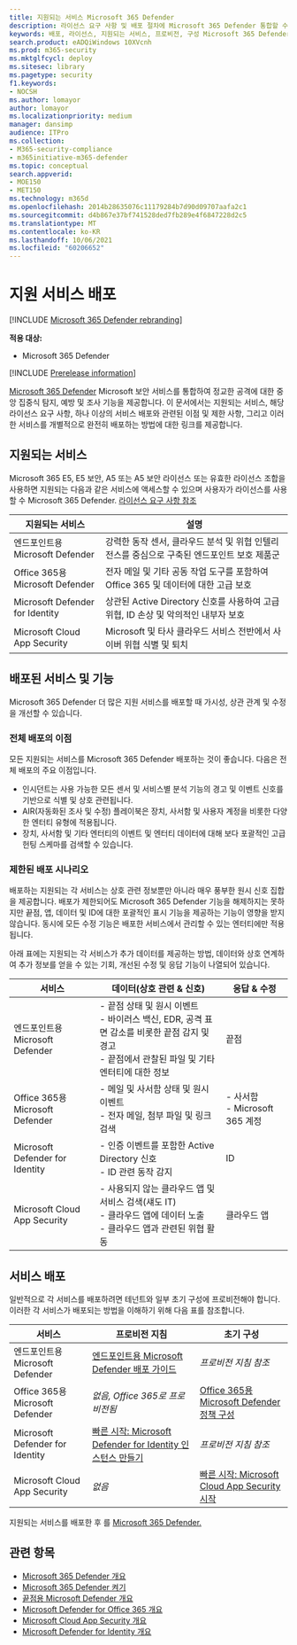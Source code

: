 ```yaml
---
title: 지원되는 서비스 Microsoft 365 Defender
description: 라이선스 요구 사항 및 배포 절차에 Microsoft 365 Defender 통합할 수 있는 Microsoft 보안 서비스에 대해 설명합니다.
keywords: 배포, 라이선스, 지원되는 서비스, 프로비전, 구성 Microsoft 365 Defender, M365, 라이선스 자격, 끝점용 Microsoft Defender, Office 365용 Microsoft Defender, ID용 Microsoft Defender, Microsoft Cloud App Security, MCAS, E5, A5, EMS
search.product: eADQiWindows 10XVcnh
ms.prod: m365-security
ms.mktglfcycl: deploy
ms.sitesec: library
ms.pagetype: security
f1.keywords:
- NOCSH
ms.author: lomayor
author: lomayor
ms.localizationpriority: medium
manager: dansimp
audience: ITPro
ms.collection:
- M365-security-compliance
- m365initiative-m365-defender
ms.topic: conceptual
search.appverid:
- MOE150
- MET150
ms.technology: m365d
ms.openlocfilehash: 2014b28635076c11179284b7d90d09707aafa2c1
ms.sourcegitcommit: d4b867e37bf741528ded7fb289e4f6847228d2c5
ms.translationtype: MT
ms.contentlocale: ko-KR
ms.lasthandoff: 10/06/2021
ms.locfileid: "60206652"
---
```

# <a name="deploy-supported-services"></a>지원 서비스 배포

[!INCLUDE [Microsoft 365 Defender rebranding](../includes/microsoft-defender.md)]


**적용 대상:**
- Microsoft 365 Defender

[!INCLUDE [Prerelease information](../includes/prerelease.md)]

[Microsoft 365 Defender](microsoft-365-defender.md) Microsoft 보안 서비스를 통합하여 정교한 공격에 대한 중앙 집중식 탐지, 예방 및 조사 기능을 제공합니다. 이 문서에서는 지원되는 서비스, 해당 라이선스 요구 사항, 하나 이상의 서비스 배포와 관련된 이점 및 제한 사항, 그리고 이러한 서비스를 개별적으로 완전히 배포하는 방법에 대한 링크를 제공합니다.

## <a name="supported-services"></a>지원되는 서비스
Microsoft 365 E5, E5 보안, A5 또는 A5 보안 라이선스 또는 유효한 라이선스 조합을 사용하면 지원되는 다음과 같은 서비스에 액세스할 수 있으며 사용자가 라이선스를 사용할 수 Microsoft 365 Defender. [라이선스 요구 사항 참조](prerequisites.md#licensing-requirements)

| 지원되는 서비스 | 설명 |
| ------ | ------ |
| 엔드포인트용 Microsoft Defender | 강력한 동작 센서, 클라우드 분석 및 위협 인텔리전스를 중심으로 구축된 엔드포인트 보호 제품군 |
|Office 365용 Microsoft Defender | 전자 메일 및 기타 공동 작업 도구를 포함하여 Office 365 및 데이터에 대한 고급 보호 |
| Microsoft Defender for Identity | 상관된 Active Directory 신호를 사용하여 고급 위협, ID 손상 및 악의적인 내부자 보호 |
| Microsoft Cloud App Security | Microsoft 및 타사 클라우드 서비스 전반에서 사이버 위협 식별 및 퇴치 |

## <a name="deployed-services-and-functionality"></a>배포된 서비스 및 기능
Microsoft 365 Defender 더 많은 지원 서비스를 배포할 때 가시성, 상관 관계 및 수정을 개선할 수 있습니다.

### <a name="benefits-of-full-deployment"></a>전체 배포의 이점
모든 지원되는 서비스를 Microsoft 365 Defender 배포하는 것이 좋습니다. 다음은 전체 배포의 주요 이점입니다.
- 인시던트는 사용 가능한 모든 센서 및 서비스별 분석 기능의 경고 및 이벤트 신호를 기반으로 식별 및 상호 관련됩니다.
- AIR(자동화된 조사 및 수정) 플레이북은 장치, 사서함 및 사용자 계정을 비롯한 다양한 엔터티 유형에 적용됩니다.
- 장치, 사서함 및 기타 엔터티의 이벤트 및 엔터티 데이터에 대해 보다 포괄적인 고급 헌팅 스케마를 검색할 수 있습니다.

### <a name="limited-deployment-scenarios"></a>제한된 배포 시나리오
배포하는 지원되는 각 서비스는 상호 관련 정보뿐만 아니라 매우 풍부한 원시 신호 집합을 제공합니다. 배포가 제한되어도 Microsoft 365 Defender 기능을 해제하지는 못하지만 끝점, 앱, 데이터 및 ID에 대한 포괄적인 표시 기능을 제공하는 기능이 영향을 받지 않습니다. 동시에 모든 수정 기능은 배포한 서비스에서 관리할 수 있는 엔터티에만 적용됩니다.

아래 표에는 지원되는 각 서비스가 추가 데이터를 제공하는 방법, 데이터와 상호 연계하여 추가 정보를 얻을 수 있는 기회, 개선된 수정 및 응답 기능이 나열되어 있습니다.

| 서비스 | 데이터(상호 관련 & 신호) | 응답 & 수정 |
| ------ | ------ | ------ |
| 엔드포인트용 Microsoft Defender | - 끝점 상태 및 원시 이벤트<br />- 바이러스 백신, EDR, 공격 표면 감소를 비롯한 끝점 감지 및 경고<br />- 끝점에서 관찰된 파일 및 기타 엔터티에 대한 정보 | 끝점 |
|Office 365용 Microsoft Defender | - 메일 및 사서함 상태 및 원시 이벤트<br />- 전자 메일, 첨부 파일 및 링크 검색 | - 사서함<br />- Microsoft 365 계정 |
| Microsoft Defender for Identity | - 인증 이벤트를 포함한 Active Directory 신호<br />- ID 관련 동작 감지 | ID |
| Microsoft Cloud App Security | - 사용되지 않는 클라우드 앱 및 서비스 검색(섀도 IT)<br />- 클라우드 앱에 데이터 노출<br />- 클라우드 앱과 관련된 위협 활동 | 클라우드 앱 |

## <a name="deploy-the-services"></a>서비스 배포
일반적으로 각 서비스를 배포하려면 테넌트와 일부 초기 구성에 프로비전해야 합니다. 이러한 각 서비스가 배포되는 방법을 이해하기 위해 다음 표를 참조합니다.

| 서비스 | 프로비전 지침 | 초기 구성 |
| ------ | ------ | ------ |
| 엔드포인트용 Microsoft Defender | [엔드포인트용 Microsoft Defender 배포 가이드](../defender-endpoint/deployment-phases.md) | *프로비전 지침 참조* |
|Office 365용 Microsoft Defender | *없음, Office 365로 프로비전됨* | [Office 365용 Microsoft Defender 정책 구성](/microsoft-365/security/office-365-security/defender-for-office-365#configure-atp-policies) |
| Microsoft Defender for Identity | [빠른 시작: Microsoft Defender for Identity 인스턴스 만들기](/azure-advanced-threat-protection/install-atp-step1) | *프로비전 지침 참조* |
| Microsoft Cloud App Security | *없음* | [빠른 시작: Microsoft Cloud App Security 시작](/cloud-app-security/getting-started-with-cloud-app-security) |

지원되는 서비스를 배포한 후 를 [Microsoft 365 Defender.](m365d-enable.md)

## <a name="related-topics"></a>관련 항목

- [Microsoft 365 Defender 개요](microsoft-365-defender.md)
- [Microsoft 365 Defender 켜기](m365d-enable.md)
- [끝점용 Microsoft Defender 개요](../defender-endpoint/microsoft-defender-endpoint.md)
- [Microsoft Defender for Office 365 개요](../office-365-security/defender-for-office-365.md)
- [Microsoft Cloud App Security 개요](/cloud-app-security/what-is-cloud-app-security)
- [Microsoft Defender for Identity 개요](/azure-advanced-threat-protection/what-is-atp)
